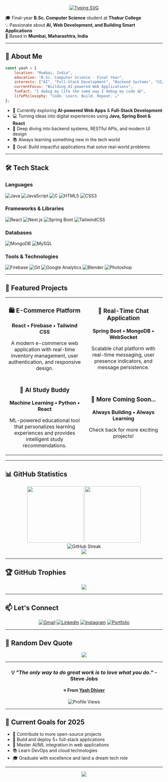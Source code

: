 
<div align="center">
  
  [![Typing SVG](https://readme-typing-svg.demolab.com?font=Fira+Code&size=22&duration=3000&pause=1000&color=00D9FF&center=true&vCenter=true&width=435&lines=Hi+I'm+Yash+Dhiver+%F0%9F%91%8B;AI+Enthusiast+%F0%9F%A4%96;Full-Stack+Developer+%F0%9F%92%BB;Problem+Solver+%E2%9A%A1;Always+Learning%F0%9F%93%9A;Esports+Player+%F0%9F%8E%AE)](https://git.io/typing-svg)

</div>

</div>

🎓 Final-year **B.Sc. Computer Science** student at **Thakur College**  
💡 Passionate about **AI, Web Development, and Building Smart Applications**  
📍 Based in **Mumbai, Maharashtra, India**  

---

## 🧠 About Me

```javascript
const yash = {
    location: "Mumbai, India",
    education: "B.Sc. Computer Science - Final Year",
    interests: ["AI", "Full-Stack Development", "Backend Systems", "UI/UX"],
    currentFocus: "Building AI-powered Web Applications",
    funFact: "I debug my life the same way I debug my code 😄",
    lifePhilosophy: "Code. Learn. Build. Repeat. ☕"
};
```

- 🌱 Currently exploring **AI-powered Web Apps** & **Full-Stack Development**
- 💻 Turning ideas into digital experiences using **Java, Spring Boot & React**
- 🚀 Deep diving into backend systems, RESTful APIs, and modern UI design
- 📚 Always learning something new in the tech world
- 🎯 Goal: Build impactful applications that solve real-world problems

---

## 🛠️ Tech Stack

### **Languages**
![Java](https://img.shields.io/badge/Java-ED8B00?style=for-the-badge&logo=openjdk&logoColor=white)
![JavaScript](https://img.shields.io/badge/JavaScript-F7DF1E?style=for-the-badge&logo=javascript&logoColor=black)
![C](https://img.shields.io/badge/C-00599C?style=for-the-badge&logo=c&logoColor=white)
![HTML5](https://img.shields.io/badge/HTML5-E34F26?style=for-the-badge&logo=html5&logoColor=white)
![CSS3](https://img.shields.io/badge/CSS3-1572B6?style=for-the-badge&logo=css3&logoColor=white)

### **Frameworks & Libraries**
![React](https://img.shields.io/badge/React-20232A?style=for-the-badge&logo=react&logoColor=61DAFB)
![Next.js](https://img.shields.io/badge/Next.js-000000?style=for-the-badge&logo=nextdotjs&logoColor=white)
![Spring Boot](https://img.shields.io/badge/Spring_Boot-6DB33F?style=for-the-badge&logo=spring-boot&logoColor=white)
![TailwindCSS](https://img.shields.io/badge/Tailwind_CSS-38B2AC?style=for-the-badge&logo=tailwind-css&logoColor=white)

### **Databases**
![MongoDB](https://img.shields.io/badge/MongoDB-4EA94B?style=for-the-badge&logo=mongodb&logoColor=white)
![MySQL](https://img.shields.io/badge/MySQL-005C84?style=for-the-badge&logo=mysql&logoColor=white)

### **Tools & Technologies**
![Firebase](https://img.shields.io/badge/Firebase-FFCA28?style=for-the-badge&logo=firebase&logoColor=black)
![Git](https://img.shields.io/badge/Git-F05032?style=for-the-badge&logo=git&logoColor=white)
![Google Analytics](https://img.shields.io/badge/Google_Analytics-E37400?style=for-the-badge&logo=google-analytics&logoColor=white)
![Blender](https://img.shields.io/badge/Blender-F5792A?style=for-the-badge&logo=blender&logoColor=white)
![Photoshop](https://img.shields.io/badge/Photoshop-31A8FF?style=for-the-badge&logo=adobe-photoshop&logoColor=white)

---

## 🔭 Featured Projects

<table>
  <tr>
    <td width="50%">
      <h3 align="center">🛍️ E-Commerce Platform</h3>
      <div align="center">  
        <p>
          <strong>React • Firebase • Tailwind CSS</strong>
        </p>
        <p>A modern e-commerce web application with real-time inventory management, user authentication, and responsive design.</p>
      </div>
    </td>
    <td width="50%">
      <h3 align="center">💬 Real-Time Chat Application</h3>
      <div align="center">
        <p>
          <strong>Spring Boot • MongoDB • WebSocket</strong>
        </p>
        <p>Scalable chat platform with real-time messaging, user presence indicators, and message persistence.</p>
      </div>
    </td>
  </tr>
  <tr>
    <td width="50%">
      <h3 align="center">🧠 AI Study Buddy</h3>
      <div align="center">
        <p>
          <strong>Machine Learning • Python • React</strong>
        </p>
        <p>ML-powered educational tool that personalizes learning experiences and provides intelligent study recommendations.</p>
      </div>
    </td>
    <td width="50%">
      <h3 align="center">🚀 More Coming Soon...</h3>
      <div align="center">
        <p>
          <strong>Always Building • Always Learning</strong>
        </p>
        <p>Check back for more exciting projects!</p>
      </div>
    </td>
  </tr>
</table>

---

## 📊 GitHub Statistics

<div align="center">
  <img height="180em" src="https://github-readme-stats.vercel.app/api?username=YOUR_GITHUB_USERNAME&show_icons=true&theme=tokyonight&include_all_commits=true&count_private=true"/>
  <img height="180em" src="https://github-readme-stats.vercel.app/api/top-langs/?username=YOUR_GITHUB_USERNAME&layout=compact&langs_count=8&theme=tokyonight"/>
</div>

<div align="center">
  <img src="https://github-readme-streak-stats.herokuapp.com/?user=YOUR_GITHUB_USERNAME&theme=tokyonight" alt="GitHub Streak"/>
</div>

<div align="center">
  <img src="https://github-readme-activity-graph.vercel.app/graph?username=YOUR_GITHUB_USERNAME&theme=tokyo-night&hide_border=true" />
</div>

---

## 🏆 GitHub Trophies

<div align="center">
  <img src="https://github-profile-trophy.vercel.app/?username=YOUR_GITHUB_USERNAME&theme=tokyonight&no-frame=true&no-bg=false&margin-w=4&row=1" />
</div>

---

## 📫 Let's Connect

<div align="center">

[![Gmail](https://img.shields.io/badge/Email-yashdhiver00@gmail.com-D14836?style=for-the-badge&logo=gmail&logoColor=white)](mailto:yashdhiver00@gmail.com)
[![LinkedIn](https://img.shields.io/badge/LinkedIn-Connect-0077B5?style=for-the-badge&logo=linkedin&logoColor=white)](https://linkedin.com/in/YOUR_LINKEDIN)
[![Instagram](https://img.shields.io/badge/Instagram-Follow-E4405F?style=for-the-badge&logo=instagram&logoColor=white)](https://instagram.com/YOUR_INSTAGRAM)
[![Portfolio](https://img.shields.io/badge/Portfolio-Visit-000000?style=for-the-badge&logo=vercel&logoColor=white)](https://your-portfolio-url.com)

</div>

---

## 💭 Random Dev Quote

<div align="center">
  
![](https://quotes-github-readme.vercel.app/api?type=horizontal&theme=tokyonight)

</div>

---

<div align="center">
  
### 💡 *"The only way to do great work is to love what you do."* - Steve Jobs

**⭐ From [Yash Dhiver](https://github.com/YOUR_GITHUB_USERNAME)**

![Profile Views](https://komarev.com/ghpvc/?username=YOUR_GITHUB_USERNAME&color=blueviolet&style=for-the-badge)

</div>

---

## 🎯 Current Goals for 2025

- 🚀 Contribute to more open-source projects
- 📱 Build and deploy 5+ full-stack applications
- 🤖 Master AI/ML integration in web applications
- 📚 Learn DevOps and cloud technologies
- 🎓 Graduate with excellence and land a dream tech role

---

<div align="center">
  <img src="https://capsule-render.vercel.app/api?type=waving&color=gradient&height=100&section=footer"/>
</div>
